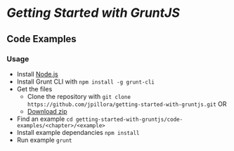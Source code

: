 # *Getting Started with GruntJS* 

## Code Examples

### Usage

* Install [Node.js](http://nodejs.org/download/)
* Install Grunt CLI with `npm install -g grunt-cli`
* Get the files
  * Clone the repository with `git clone https://github.com/jpillora/getting-started-with-gruntjs.git` OR
  * [Download zip](https://github.com/jpillora/getting-started-with-gruntjs/archive/master.zip)
* Find an example `cd getting-started-with-gruntjs/code-examples/<chapter>/<example>`
* Install example dependancies `npm install`
* Run example `grunt`
